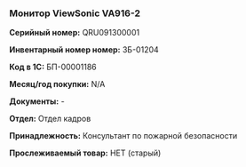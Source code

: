 ### Монитор ViewSonic VA916-2 </br>

**Серийный номер:** QRU091300001 </br>

**Инвентарный номер номер:** ЗБ-01204 </br>

**Код в 1С:** БП-00001186 </br>

**Месяц/год покупки:** N/A </br>

**Документы:** - </br>

**Отдел:** Отдел кадров </br>

**Принадлежность:** Консультант по пожарной безопасности </br>

**Прослеживаемый товар:** НЕТ (старый)

